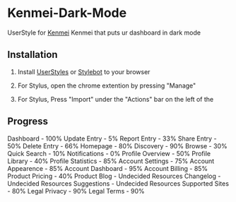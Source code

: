 # Kenmei-Dark-Mode

 UserStyle for [Kenmei](https://www.kenmei.co) Kenmei that puts ur dashboard in dark mode

## Installation

1. Install [UserStyles](https://userstyles.org/) or [Stylebot](https://stylebot.dev/) to your browser

2. For Stylus, open the chrome extention by pressing "Manage"

3. For Stylus, Press "Import" under the "Actions" bar on the left of the 

## Progress

Dashboard - 100%
Update Entry - 5%
Report Entry - 33%
Share Entry - 50%
Delete Entry - 66%
Homepage - 80%
Discovery - 90%
Browse - 30%
Quick Search - 10%
Notifications - 0%
Profile Overview - 50%
Profile Library - 40%
Profile Statistics - 85%
Account Settings - 75%
Account Appearence - 85%
Account Dashboard - 95%
Account Billing - 85%
Product Pricing - 40%
Product Blog - Undecided
Resources Changelog - Undecided
Resources Suggestions - Undecided
Resources Supported Sites - 80%
Legal Privacy - 90%
Legal Terms - 90%
